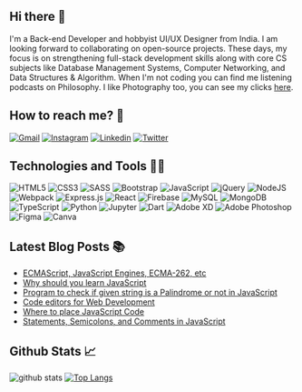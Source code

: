 ## Hi there 👋

I'm a Back-end Developer and hobbyist UI/UX Designer from India. I am looking forward to collaborating on open-source projects. These days, my focus is on strengthening full-stack development skills along with core CS subjects like Database Management Systems, Computer Networking, and Data Structures & Algorithm. When I'm not coding you can find me listening podcasts on Philosophy. I like Photography too, you can see my clicks [here](https://500px.com/p/suyashpurwar4035).

## How to reach me? 🤙

[![Gmail](https://img.shields.io/badge/Gmail-D14836?style=for-the-badge&logo=gmail&logoColor=white)](https://suyashpurwar4035@gmail.com) [![Instagram](https://img.shields.io/badge/Instagram-E4405F?style=for-the-badge&logo=instagram&logoColor=white)](https://www.instagram.com/purwar.suyash/) [![Linkedin](https://img.shields.io/badge/LinkedIn-0077B5?style=for-the-badge&logo=linkedin&logoColor=white)](https://www.linkedin.com/in/suyash-purwar/) [![Twitter](https://img.shields.io/badge/Twitter-1DA1F2?style=for-the-badge&logo=twitter&logoColor=white)](https://mobile.twitter.com/suyashpurwar06)

## Technologies and Tools 👨‍💻

<img alt="HTML5" src="https://img.shields.io/badge/html5-%23E34F26.svg?style=for-the-badge&logo=html5&logoColor=white"/> <img alt="CSS3" src="https://img.shields.io/badge/css3-%231572B6.svg?style=for-the-badge&logo=css3&logoColor=white"/> <img alt="SASS" src="https://img.shields.io/badge/SASS-hotpink.svg?style=for-the-badge&logo=SASS&logoColor=white"/> <img alt="Bootstrap" src="https://img.shields.io/badge/bootstrap-%23563D7C.svg?style=for-the-badge&logo=bootstrap&logoColor=white"/> <img alt="JavaScript" src="https://img.shields.io/badge/javascript-%23323330.svg?style=for-the-badge&logo=javascript&logoColor=%23F7DF1E"/> <img alt="jQuery" src="https://img.shields.io/badge/jquery-%230769AD.svg?style=for-the-badge&logo=jquery&logoColor=white"/> <img alt="NodeJS" src="https://img.shields.io/badge/node.js-%2343853D.svg?style=for-the-badge&logo=node-dot-js&logoColor=white"/> <img alt="Webpack" src="https://img.shields.io/badge/webpack-%238DD6F9.svg?style=for-the-badge&logo=webpack&logoColor=black" /> <img alt="Express.js" src="https://img.shields.io/badge/express.js-%23404d59.svg?style=for-the-badge&logo=express&logoColor=%2361DAFB"/> <img alt="React" src="https://img.shields.io/badge/react-%2320232a.svg?style=for-the-badge&logo=react&logoColor=%2361DAFB"/> <img alt="Firebase" src="https://img.shields.io/badge/firebase-%23039BE5.svg?style=for-the-badge&logo=firebase"/> <img alt="MySQL" src="https://img.shields.io/badge/mysql-%2300f.svg?style=for-the-badge&logo=mysql&logoColor=white"/> <img alt="MongoDB" src ="https://img.shields.io/badge/MongoDB-%234ea94b.svg?style=for-the-badge&logo=mongodb&logoColor=white"/> <img alt="TypeScript" src="https://img.shields.io/badge/typescript-%23007ACC.svg?style=for-the-badge&logo=typescript&logoColor=white"/> <img alt="Python" src="https://img.shields.io/badge/python-%2314354C.svg?style=for-the-badge&logo=python&logoColor=white"/> <img alt="Jupyter" src="https://img.shields.io/badge/Jupyter-%23F37626.svg?style=for-the-badge&logo=Jupyter&logoColor=white" /> <img alt="Dart" src="https://img.shields.io/badge/dart-%230175C2.svg?style=for-the-badge&logo=dart&logoColor=white"/> <img alt="Adobe XD" src="https://img.shields.io/badge/adobexd-%23FF26BE.svg?style=for-the-badge&logo=adobexd&logoColor=white"/> <img alt="Adobe Photoshop" src="https://img.shields.io/badge/adobephotoshop-%2331A8FF.svg?style=for-the-badge&logo=adobephotoshop&logoColor=white"/> <img alt="Figma" src="https://img.shields.io/badge/figma-%23F24E1E.svg?style=for-the-badge&logo=figma&logoColor=white"/> <img alt="Canva" src="https://img.shields.io/badge/Canva-%2300C4CC.svg?style=for-the-badge&logo=Canva&logoColor=white"/> 

## Latest Blog Posts 📚

- [ECMAScript, JavaScript Engines, ECMA-262, etc](https://codepumpkin.com/ecmascript-javascript-engines-ecma-262-etc/)
- [Why should you learn JavaScript](https://codepumpkin.com/why-should-we-learn-javascript/)
- [Program to check if given string is a Palindrome or not in JavaScript](https://codepumpkin.com/palindrome-string-javascript/)
- [Code editors for Web Development](https://codepumpkin.com/code-editors-for-web-development/)
- [Where to place JavaScript Code](https://codepumpkin.com/where-to-place-javascript-code/)
- [Statements, Semicolons, and Comments in JavaScript](https://codepumpkin.com/statements-semicolons-and-comments-in-javascript/)

## Github Stats 📈

![github stats](https://github-readme-stats.vercel.app/api?username=suyash-purwar&&show_icons=true&count_private=true&theme=radical&hide_border=true&custom_title=Suyash's%20Github%20Stats) [![Top Langs](https://github-readme-stats.vercel.app/api/top-langs/?username=suyash-purwar&layout=compact&theme=radical&hide_border=true&langs_count=8)](https://github.com/anuraghazra/github-readme-stats)
